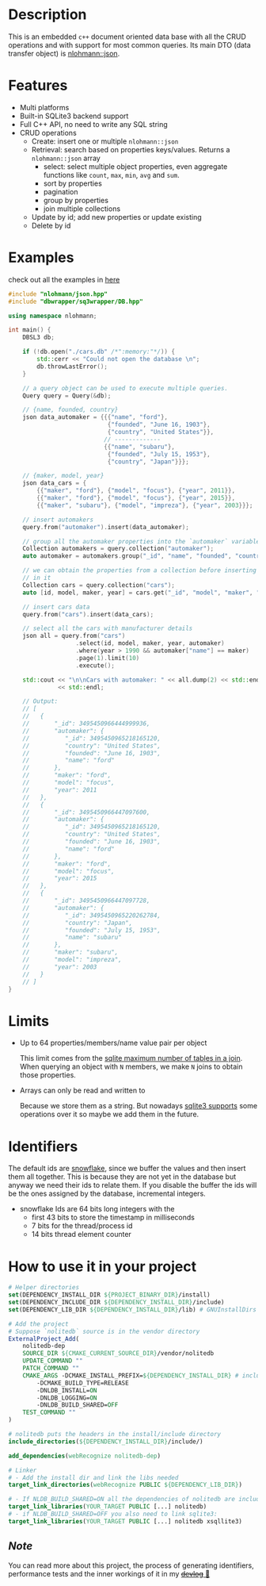 # Description
This is an embedded `c++` document oriented data base with all the CRUD operations and with support for most common queries. Its main DTO (data transfer object) is [nlohmann::json](https://github.com/nlohmann/json).

# Features
- Multi platforms
- Built-in SQLite3 backend support
- Full C++ API, no need to write any SQL string
- CRUD operations
    - Create: insert one or multiple `nlohmann::json`
    - Retrieval: search based on properties keys/values. Returns a `nlohmann::json` array
        - select: select multiple object properties, even aggregate functions like `count`, `max`, `min`, `avg` and `sum`.
        - sort by properties
        - pagination
        - group by properties
        - join multiple collections
    - Update by id; add new properties or update existing
    - Delete by id

# Examples
check out all the examples in [here](/examples)

```c++
#include "nlohmann/json.hpp"
#include "dbwrapper/sq3wrapper/DB.hpp"

using namespace nlohmann;

int main() {
    DBSL3 db;

    if (!db.open("./cars.db" /*":memory:"*/)) {
        std::cerr << "Could not open the database \n";
        db.throwLastError();
    }

    // a query object can be used to execute multiple queries.
    Query query = Query(&db);

    // {name, founded, country}
    json data_automaker = {{{"name", "ford"},
                            {"founded", "June 16, 1903"},
                            {"country", "United States"}},
                           // -------------
                           {{"name", "subaru"},
                            {"founded", "July 15, 1953"},
                            {"country", "Japan"}}};

    // {maker, model, year}
    json data_cars = {
        {{"maker", "ford"}, {"model", "focus"}, {"year", 2011}},
        {{"maker", "ford"}, {"model", "focus"}, {"year", 2015}},
        {{"maker", "subaru"}, {"model", "impreza"}, {"year", 2003}}};

    // insert automakers
    query.from("automaker").insert(data_automaker);

    // group all the automaker properties into the `automaker` variable.
    Collection automakers = query.collection("automaker");
    auto automaker = automakers.group("_id", "name", "founded", "country");

    // we can obtain the properties from a collection before inserting any value
    // in it
    Collection cars = query.collection("cars");
    auto [id, model, maker, year] = cars.get("_id", "model", "maker", "year");

    // insert cars data
    query.from("cars").insert(data_cars);

    // select all the cars with manufacturer details
    json all = query.from("cars")
                   .select(id, model, maker, year, automaker)
                   .where(year > 1990 && automaker["name"] == maker)
                   .page(1).limit(10)
                   .execute();

    std::cout << "\n\nCars with automaker: " << all.dump(2) << std::endl
              << std::endl;

    // Output:
    // [
    //   {
    //       "_id": 3495450966444999936,
    //       "automaker": {
    //          "_id": 3495450965218165120,
    //          "country": "United States",
    //          "founded": "June 16, 1903",
    //          "name": "ford"
    //       },
    //       "maker": "ford",
    //       "model": "focus",
    //       "year": 2011
    //   },
    //   {
    //       "_id": 3495450966447097600,
    //       "automaker": {
    //          "_id": 3495450965218165120,
    //          "country": "United States",
    //          "founded": "June 16, 1903",
    //          "name": "ford"
    //       },
    //       "maker": "ford",
    //       "model": "focus",
    //       "year": 2015
    //   },
    //   {
    //       "_id": 3495450966447097728,
    //       "automaker": {
    //          "_id": 3495450965220262784,
    //          "country": "Japan",
    //          "founded": "July 15, 1953",
    //          "name": "subaru"
    //       },
    //       "maker": "subaru",
    //       "model": "impreza",
    //       "year": 2003
    //   }
    // ]
}
```

# Limits
- Up to 64 properties/members/name value pair per object
    
    This limit comes from the [sqlite maximum number of tables in a join](https://www.sqlite.org/limits.html#:~:text=Maximum%20Number%20Of%20Tables%20In%20A%20Join). When querying an object with `N` members, we make `N` joins to obtain those properties.

- Arrays can only be read and written to

    Because we store them as a string. But nowadays [sqlite3 supports](https://www.sqlite.org/json1.html) some operations over it so maybe we add them in the future.

# Identifiers
The default ids are [snowflake](https://en.wikipedia.org/wiki/Snowflake_ID), since we buffer the values and then insert them all together. This is because they are not yet in the database but anyway we need their ids to relate them.
If you disable the buffer the ids will be the ones assigned by the database, incremental integers.
- snowflake Ids are 64 bits long integers with the
    - first 43 bits to store the timestamp in milliseconds
    - 7 bits for the thread/process id
    - 14 bits thread element counter

# How to use it in your project
```cmake
# Helper directories
set(DEPENDENCY_INSTALL_DIR ${PROJECT_BINARY_DIR}/install) 
set(DEPENDENCY_INCLUDE_DIR ${DEPENDENCY_INSTALL_DIR}/include) 
set(DEPENDENCY_LIB_DIR ${DEPENDENCY_INSTALL_DIR}/lib) # GNUInstallDirs

# Add the project
# Suppose `nolitedb` source is in the vendor directory
ExternalProject_Add(
    nolitedb-dep
    SOURCE_DIR ${CMAKE_CURRENT_SOURCE_DIR}/vendor/nolitedb
    UPDATE_COMMAND ""
    PATCH_COMMAND ""
	CMAKE_ARGS -DCMAKE_INSTALL_PREFIX=${DEPENDENCY_INSTALL_DIR} # includes and libraries will be here
		-DCMAKE_BUILD_TYPE=RELEASE
		-DNLDB_INSTALL=ON
		-DNLDB_LOGGING=ON
		-DNLDB_BUILD_SHARED=OFF
    TEST_COMMAND ""
)

# nolitedb puts the headers in the install/include directory
include_directories(${DEPENDENCY_INSTALL_DIR}/include/)

add_dependencies(webRecognize nolitedb-dep)

# Linker 
# - Add the install dir and link the libs needed
target_link_directories(webRecognize PUBLIC ${DEPENDENCY_LIB_DIR})

# - If NLDB_BUILD_SHARED=ON all the dependencies of nolitedb are included in the shared library
target_link_libraries(YOUR_TARGET PUBLIC [...] nolitedb)
# - if NLDB_BUILD_SHARED=OFF you also need to link sqlite3:
target_link_libraries(YOUR_TARGET PUBLIC [...] nolitedb xsqllite3)
```

## *Note*
You can read more about this project, the process of generating identifiers, performance tests and the inner workings  of it in my [~~devlog~~ 🚧]()
